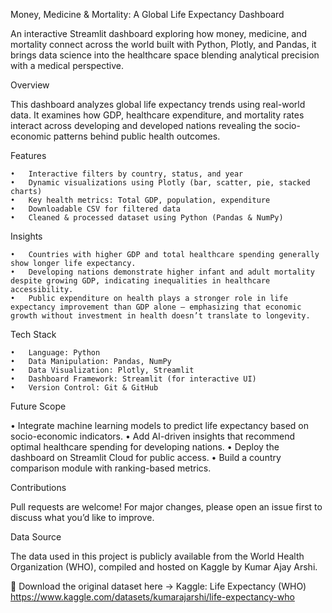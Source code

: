 
Money, Medicine & Mortality: A Global Life Expectancy Dashboard

An interactive Streamlit dashboard exploring how money, medicine, and mortality connect across the world  built with Python, Plotly, and Pandas, it brings data science into the healthcare space blending analytical precision with a medical perspective.


 Overview

This dashboard analyzes global life expectancy trends using real-world data. It examines how GDP, healthcare expenditure, and mortality rates interact across developing and developed nations  revealing the socio-economic patterns behind public health outcomes.

Features

	•	Interactive filters by country, status, and year
	•	Dynamic visualizations using Plotly (bar, scatter, pie, stacked charts)
	•	Key health metrics: Total GDP, population, expenditure
	•	Downloadable CSV for filtered data
	•	Cleaned & processed dataset using Python (Pandas & NumPy)

Insights

	•	Countries with higher GDP and total healthcare spending generally show longer life expectancy.
	•	Developing nations demonstrate higher infant and adult mortality despite growing GDP, indicating inequalities in healthcare accessibility.
	•	Public expenditure on health plays a stronger role in life expectancy improvement than GDP alone — emphasizing that economic growth without investment in health doesn’t translate to longevity.

Tech Stack

	•	Language: Python 
	•	Data Manipulation: Pandas, NumPy
	•	Data Visualization: Plotly, Streamlit
	•	Dashboard Framework: Streamlit (for interactive UI)
	•	Version Control: Git & GitHub 

Future Scope

• Integrate machine learning models to predict life expectancy based on socio-economic indicators.
• Add AI-driven insights that recommend optimal healthcare spending for developing nations.
• Deploy the dashboard on Streamlit Cloud for public access.
• Build a country comparison module with ranking-based metrics.

Contributions

Pull requests are welcome! For major changes, please open an issue first to discuss what you’d like to improve.

Data Source

The data used in this project is publicly available from the World Health Organization (WHO), compiled and hosted on Kaggle by Kumar Ajay Arshi.

📎 Download the original dataset here → Kaggle: Life Expectancy (WHO)
https://www.kaggle.com/datasets/kumarajarshi/life-expectancy-who

